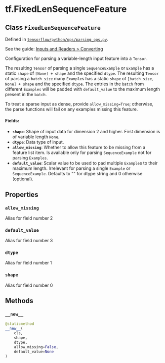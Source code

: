 <div itemscope itemtype="http://developers.google.com/ReferenceObject">
<meta itemprop="name" content="tf.FixedLenSequenceFeature" />
<meta itemprop="property" content="allow_missing"/>
<meta itemprop="property" content="default_value"/>
<meta itemprop="property" content="dtype"/>
<meta itemprop="property" content="shape"/>
<meta itemprop="property" content="__new__"/>
</div>

# tf.FixedLenSequenceFeature

## Class `FixedLenSequenceFeature`





Defined in [`tensorflow/python/ops/parsing_ops.py`](https://www.tensorflow.org/code/tensorflow/python/ops/parsing_ops.py).

See the guide: [Inputs and Readers > Converting](../../../api_guides/python/io_ops.md#Converting)

Configuration for parsing a variable-length input feature into a `Tensor`.

The resulting `Tensor` of parsing a single `SequenceExample` or `Example` has
a static `shape` of `[None] + shape` and the specified `dtype`.
The resulting `Tensor` of parsing a `batch_size` many `Example`s has
a static `shape` of `[batch_size, None] + shape` and the specified `dtype`.
The entries in the `batch` from different `Examples` will be padded with
`default_value` to the maximum length present in the `batch`.

To treat a sparse input as dense, provide `allow_missing=True`; otherwise,
the parse functions will fail on any examples missing this feature.

#### Fields:

* <b>`shape`</b>: Shape of input data for dimension 2 and higher. First dimension is
    of variable length `None`.
* <b>`dtype`</b>: Data type of input.
* <b>`allow_missing`</b>: Whether to allow this feature to be missing from a feature
    list item. Is available only for parsing `SequenceExample` not for
    parsing `Examples`.
* <b>`default_value`</b>: Scalar value to be used to pad multiple `Example`s to their
    maximum length. Irrelevant for parsing a single `Example` or
    `SequenceExample`. Defaults to "" for dtype string and 0 otherwise
    (optional).

## Properties

<h3 id="allow_missing"><code>allow_missing</code></h3>

Alias for field number 2

<h3 id="default_value"><code>default_value</code></h3>

Alias for field number 3

<h3 id="dtype"><code>dtype</code></h3>

Alias for field number 1

<h3 id="shape"><code>shape</code></h3>

Alias for field number 0



## Methods

<h3 id="__new__"><code>__new__</code></h3>

``` python
@staticmethod
__new__(
    cls,
    shape,
    dtype,
    allow_missing=False,
    default_value=None
)
```





